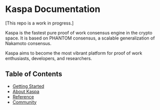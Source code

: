 # Kaspa Documentation

[This repo is a work in progress.]

Kaspa is the fastest pure proof of work consensus engine in the crypto space. It is based on PHANTOM consensus, a scalable generalization of Nakamoto consensus.

Kaspa aims to become the most vibrant platform for proof of work enthusiasts, developers, and researchers.

## Table of Contents

- [Getting Started](/Getting%20Started)
- [About Kaspa](/About%20Kaspa)
- [Reference](/Reference)
- [Community](/Community)
